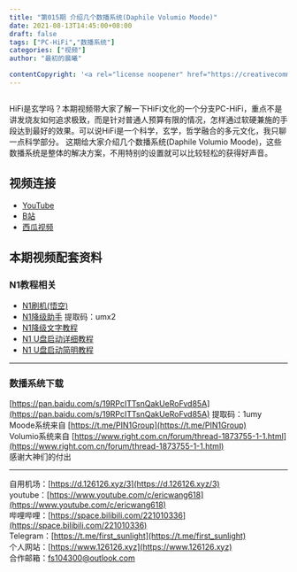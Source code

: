 ```yaml
---
title: "第015期 介绍几个数播系统(Daphile Volumio Moode)"
date: 2021-08-13T14:45:00+08:00
draft: false
tags: ["PC-HiFi","数播系统"]
categories: ["视频"]
author: "最初的晨曦"

contentCopyright: '<a rel="license noopener" href="https://creativecommons.org/licenses/by-nc-sa/4.0/deed.zh" target="_blank">本文章采用 CC BY-NC-SA 4.0 许可协议</a>'
---
```


![[](https://www.youtube.com/watch?v=_90F1eWIhsM)](../../images/015/0.jpg)

HiFi是玄学吗？本期视频带大家了解一下HiFi文化的一个分支PC-HiFi，重点不是讲发烧友如何追求极致，而是针对普通人预算有限的情况，怎样通过软硬兼施的手段达到最好的效果。可以说HiFi是一个科学，玄学，哲学融合的多元文化，我只聊一点科学部分。
这期给大家介绍几个数播系统(Daphile Volumio Moode)，这些数播系统是整体的解决方案，不用特别的设置就可以比较轻松的获得好声音。

## 视频连接

- [YouTube]( https://www.youtube.com/watch?v=_90F1eWIhsM)
- [B站](https://www.bilibili.com/video/BV1d3411z7NU/)
- [西瓜视频](https://www.ixigua.com/6999462662874759694)

## 本期视频配套资料

### N1教程相关

- [N1刷机(悟空)](https://www.bilibili.com/video/BV1v441147p1)
- [N1降级助手](https://pan.baidu.com/s/1iE_R3MYP7AQvVZD4__1gng)  提取码：umx2
- [N1降级文字教程](https://www.right.com.cn/forum/thread-322223-1-1.html)
- [N1 U盘启动详细教程](https://www.right.com.cn/forum/thread-323198-1-1.html)
- [N1 U盘启动简明教程](https://www.right.com.cn/forum/thread-322991-1-1.html)

---

### 数播系统下载

[https://pan.baidu.com/s/19RPcITTsnQakUeRoFvd85A](https://pan.baidu.com/s/19RPcITTsnQakUeRoFvd85A)  提取码：1umy  
Moode系统来自 [https://t.me/PIN1Group](https://t.me/PIN1Group)  
Volumio系统来自 [https://www.right.com.cn/forum/thread-1873755-1-1.html](https://www.right.com.cn/forum/thread-1873755-1-1.html)  
感谢大神们的付出

---

自用机场：[https://d.126126.xyz/3](https://d.126126.xyz/3)  
youtube：[https://www.youtube.com/c/ericwang618](https://www.youtube.com/c/ericwang618)  
哔哩哔哩：[https://space.bilibili.com/221010336](https://space.bilibili.com/221010336)  
Telegram：[https://t.me/first_sunlight](https://t.me/first_sunlight)  
个人网站：[https://www.126126.xyz](https://www.126126.xyz)  
合作邮箱：fs104300@outlook.com
